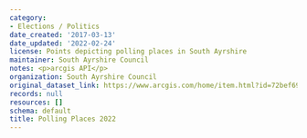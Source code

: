 ```yaml
---
category:
- Elections / Politics
date_created: '2017-03-13'
date_updated: '2022-02-24'
license: Points depicting polling places in South Ayrshire
maintainer: South Ayrshire Council
notes: <p>arcgis API</p>
organization: South Ayrshire Council
original_dataset_link: https://www.arcgis.com/home/item.html?id=72bef698f90b4da7b28ee403598e4403
records: null
resources: []
schema: default
title: Polling Places 2022
---
```

